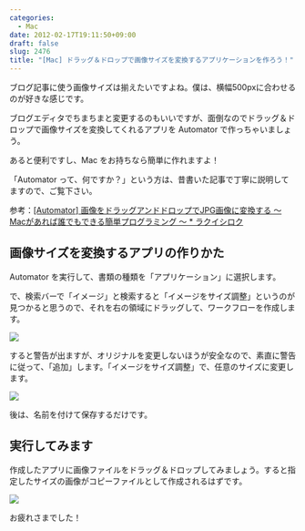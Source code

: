 ```yaml
---
categories:
  - Mac
date: 2012-02-17T19:11:50+09:00
draft: false
slug: 2476
title: "[Mac] ドラッグ＆ドロップで画像サイズを変換するアプリケーションを作ろう！"
---
```


ブログ記事に使う画像サイズは揃えたいですよね。僕は、横幅500pxに合わせるのが好きな感じです。

ブログエディタでちまちまと変更するのもいいですが、面倒なのでドラッグ＆ドロップで画像サイズを変換してくれるアプリを Automator で作っちゃいましょう。

あると便利ですし、Mac をお持ちなら簡単に作れますよ！

「Automator って、何ですか？」という方は、昔書いた記事で丁寧に説明してますので、ご覧下さい。

参考：[[Automator] 画像をドラッグアンドドロップでJPG画像に変換する 〜 Macがあれば誰でもできる簡単プログラミング 〜 * ラクイシロク](http://rakuishi.com/archives/1102/)

## 画像サイズを変換するアプリの作りかた

Automator を実行して、書類の種類を「アプリケーション」に選択します。

で、検索バーで「イメージ」と検索すると「イメージをサイズ調整」というのが見つかると思うので、それを右の領域にドラッグして、ワークフローを作成します。

![](/images/2012/02/2476_1.png)

すると警告が出ますが、オリジナルを変更しないほうが安全なので、素直に警告に従って、「追加」します。「イメージをサイズ調整」で、任意のサイズに変更します。

![](/images/2012/02/2476_2.png)

後は、名前を付けて保存するだけです。

## 実行してみます

作成したアプリに画像ファイルをドラッグ＆ドロップしてみましょう。すると指定したサイズの画像がコピーファイルとして作成されるはずです。

![](/images/2012/02/2476_3.png)

お疲れさまでした！
